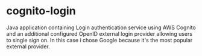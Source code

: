 # cognito-login

Java application containing Login authentication service using AWS Cognito and an additional configured OpenID external login provider allowing users to single sign on. 
In this case i chose Google because it's the most popular external provider.
